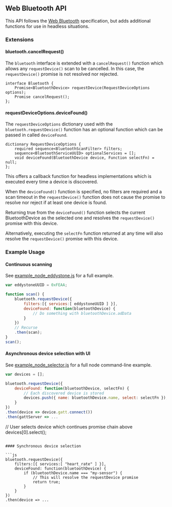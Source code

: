 ## Web Bluetooth API

This API follows the [Web Bluetooth](https://webbluetoothcg.github.io/web-bluetooth/) specification, but adds additional functions for use in headless situations.

### Extensions

#### bluetooth.cancelRequest()

The ```bluetooth``` interface is extended with a ```cancelRequest()``` function which allows any ```requestDevice()``` scan to be cancelled. In this case, the ```requestDevice()``` promise is not resolved nor rejected.

```idl
interface Bluetooth {
 	Promise<BluetoothDevice> requestDevice(RequestDeviceOptions options);
 	Promise cancelRequest();
};
```

#### requestDeviceOptions.deviceFound()

The ```requestDeviceOptions``` dictionary used with the ```bluetooth.requestDevice()``` function has an optional function which can be passed in called ```deviceFound```.

```idl
dictionary RequestDeviceOptions {
	required sequence<BluetoothScanFilter> filters;
	sequence<BluetoothServiceUUID> optionalServices = [];
	void deviceFound(BluetoothDevice device, Function selectFn) = null;
};
```

This offers a callback function for headless implementations which is executed every time a device is discovered.

When the ```deviceFound()``` function is specified, no filters are required and a scan timeout in the ```requestDevice()``` function does not cause the promise to resolve nor reject if at least one device is found.

Returning true from the ```deviceFound()``` function selects the current BluetoothDevice as the selected one and resolves the ```requestDevice()``` promise with this device.

Alternatively, executing the ```selectFn``` function returned at any time will also resolve the ```requestDevice()``` promise with this device.

### Example Usage

#### Continuous scanning

See [example_node_eddystone.js](examples/example_node_eddystone.js) for a full example.

```js
var eddystoneUUID = 0xFEAA;

function scan() {
	bluetooth.requestDevice({
	    filters:[{ services:[ eddystoneUUID ] }],
	    deviceFound: function(bluetoothDevice) {
	    	// Do something with bluetoothDevice.adData
	    }
	})
	// Recurse
	.then(scan);
}
scan();
```

#### Asynchronous device selection with UI

See [example_node_selector.js](examples/example_node_selector.js) for a full node command-line example.

```js
var devices = [];

bluetooth.requestDevice({
    deviceFound: function(bluetoothDevice, selectFn) {
        // Each discovered device is stored
        devices.push({ name: bluetoothDevice.name, select: selectFn });
    }
})
.then(device => device.gatt.connect())
.then(gattServer => ...
```

// User selects device which continues promise chain above
devices[0].select();
```

#### Synchronous device selection

```js
bluetooth.requestDevice({
    filters:[{ services:[ "heart_rate" ] }],
    deviceFound: function(bluetoothDevice) {
    	if (bluetoothDevice.name === "my-sensor") {
    		// This will resolve the requestDevice promise
    		return true;
    	}
    }
})
.then(device => ...
```
